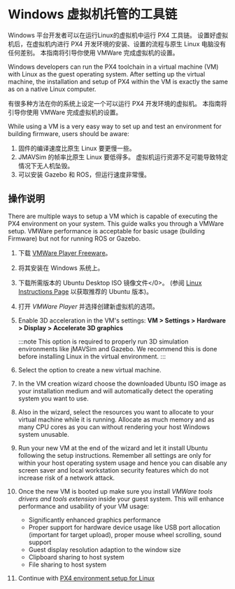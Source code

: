 # Windows 虚拟机托管的工具链

Windows 平台开发者可以在运行Linux的虚拟机中运行 PX4 工具链。 设置好虚拟机后，在虚拟机内进行 PX4 开发环境的安装、设置的流程与原生 Linux 电脑没有任何差别。 本指南将引导你使用 VMWare 完成虚拟机的设置。

Windows developers can run the PX4 toolchain in a virtual machine (VM) with Linux as the guest operating system. After setting up the virtual machine, the installation and setup of PX4 within the VM is exactly the same as on a native Linux computer.

有很多种方法在你的系统上设定一个可以运行 PX4 开发环境的虚拟机。 本指南将引导你使用 VMWare 完成虚拟机的设置。

While using a VM is a very easy way to set up and test an environment for building firmware, users should be aware:
1. 固件的编译速度比原生 Linux 要更慢一些。
1. JMAVSim 的帧率比原生 Linux 要低得多。 虚拟机运行资源不足可能导致特定情况下无人机坠毁。
1. 可以安装 Gazebo 和 ROS，但运行速度非常慢。

## 操作说明

There are multiple ways to setup a VM which is capable of executing the PX4 environment on your system. This guide walks you through a VMWare setup. VMWare performance is acceptable for basic usage (building Firmware) but not for running ROS or Gazebo.

1. 下载 [VMWare Player Freeware](https://www.vmware.com/products/workstation-player/workstation-player-evaluation.html)。
1. 将其安装在 Windows 系统上。
1. 下载所需版本的 Ubuntu Desktop ISO 镜像文件</0>。 (参阅 [Linux Instructions Page](../setup/dev_env_linux.md) 以获取推荐的 Ubuntu 版本)。
1. 打开 *VMWare Player* 并选择创建新虚拟机的选项。
1. Enable 3D acceleration in the VM's settings: **VM > Settings > Hardware > Display > Accelerate 3D graphics**

   :::note
This option is required to properly run 3D simulation environments like jMAVSim and Gazebo.
We recommend this is done before installing Linux in the virtual environment.
:::
1. Select the option to create a new virtual machine.
1. In the VM creation wizard choose the downloaded Ubuntu ISO image as your installation medium and will automatically detect the operating system you want to use.
1. Also in the wizard, select the resources you want to allocate to your virtual machine while it is running. Allocate as much memory and as many CPU cores as you can without rendering your host Windows system unusable.
1. Run your new VM at the end of the wizard and let it install Ubuntu following the setup instructions. Remember all settings are only for within your host operating system usage and hence you can disable any screen saver and local workstation security features which do not increase risk of a network attack.
1. Once the new VM is booted up make sure you install *VMWare tools drivers and tools extension* inside your guest system. This will enhance performance and usability of your VM usage:
    * Significantly enhanced graphics performance
    * Proper support for hardware device usage like USB port allocation (important for target upload), proper mouse wheel scrolling, sound support
    * Guest display resolution adaption to the window size
    * Clipboard sharing to host system
    * File sharing to host system
1. Continue with [PX4 environment setup for Linux](../dev_setup/dev_env_linux.md)

